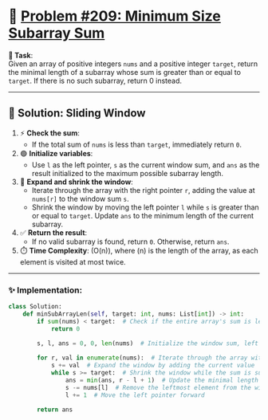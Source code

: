 # 📝 [Problem #209: Minimum Size Subarray Sum](https://leetcode.com/problems/minimum-size-subarray-sum/description/)  

**🎯 Task**:  
Given an array of positive integers `nums` and a positive integer `target`, return the minimal length of a subarray whose sum is greater than or equal to `target`. If there is no such subarray, return 0 instead.  

---

## 🌟 Solution: Sliding Window  

1. ⚡ **Check the sum**:
   - If the total sum of `nums` is less than `target`, immediately return `0`.  
2. 🟢 **Initialize variables**:
   - Use `l` as the left pointer, `s` as the current window sum, and `ans` as the result initialized to the maximum possible subarray length.  
3. 🔁 **Expand and shrink the window**:
   - Iterate through the array with the right pointer `r`, adding the value at `nums[r]` to the window sum `s`.  
   - Shrink the window by moving the left pointer `l` while `s` is greater than or equal to `target`. Update `ans` to the minimum length of the current subarray.  
4. ✅ **Return the result**:
   - If no valid subarray is found, return `0`. Otherwise, return `ans`.  
5. ⏱️ **Time Complexity**: \(O(n)\), where \(n\) is the length of the array, as each element is visited at most twice.  

---

### ✨ Implementation:  

```python
class Solution:
    def minSubArrayLen(self, target: int, nums: List[int]) -> int:
        if sum(nums) < target:  # Check if the entire array's sum is less than the target
            return 0

        s, l, ans = 0, 0, len(nums)  # Initialize the window sum, left pointer, and answer
        
        for r, val in enumerate(nums):  # Iterate through the array with the right pointer
            s += val  # Expand the window by adding the current value
            while s >= target:  # Shrink the window while the sum is sufficient
                ans = min(ans, r - l + 1)  # Update the minimal length
                s -= nums[l]  # Remove the leftmost element from the window
                l += 1  # Move the left pointer forward
        
        return ans
